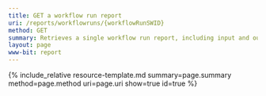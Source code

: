 ```yaml
---
title: GET a workflow run report 
uri: /reports/workflowruns/{workflowRunSWID}
method: GET
summary: Retrieves a single workflow run report, including input and output files, using its SeqWare accession.
layout: page
www-bit: report
---
```


{% include_relative resource-template.md summary=page.summary method=page.method uri=page.uri show=true id=true %}
